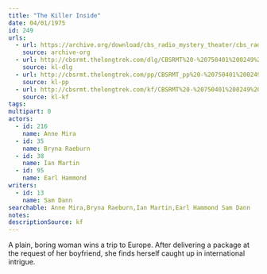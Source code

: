 ```yaml
---
title: "The Killer Inside"
date: 04/01/1975
id: 249
urls: 
  - url: https://archive.org/download/cbs_radio_mystery_theater/cbs_radio_mystery_theater-0201-0250.zip/cbs_radio_mystery_theater-0201-0250%2Fcbsrmt_0249_the_killer_inside.mp3
    source: archive-org
  - url: http://cbsrmt.thelongtrek.com/dlg/CBSRMT%20-%20750401%200249%20The%20Killer%20Inside.mp3
    source: kl-dlg
  - url: http://cbsrmt.thelongtrek.com/pp/CBSRMT_pp%20-%20750401%200249%20The%20Killer%20Inside.mp3
    source: kl-pp
  - url: http://cbsrmt.thelongtrek.com/kf/CBSRMT%20-%20750401%200249%20The%20Killer%20Inside_kf.mp3
    source: kl-kf
tags: 
multipart: 0
actors:  
  - id: 216
    name: Anne Mira  
  - id: 35
    name: Bryna Raeburn  
  - id: 38
    name: Ian Martin  
  - id: 95
    name: Earl Hammond
writers:  
  - id: 13
    name: Sam Dann
searchable: Anne Mira,Bryna Raeburn,Ian Martin,Earl Hammond Sam Dann
notes: 
descriptionSource: kf
---
```

A plain, boring woman wins a trip to Europe. After delivering a package at the request of her boyfriend, she finds herself caught up in international intrigue.